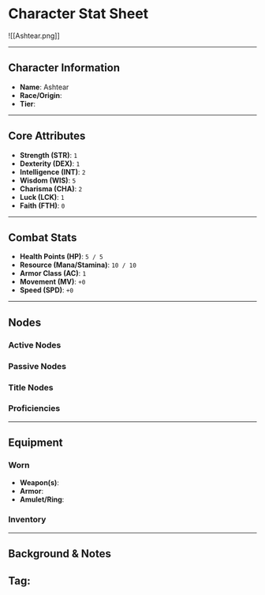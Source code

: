 # Character Stat Sheet

![[Ashtear.png]]

---

## Character Information
- **Name**: Ashtear
- **Race/Origin**: 
- **Tier**: 

---

## Core Attributes
- **Strength (STR)**: `1`
- **Dexterity (DEX)**: `1`
- **Intelligence (INT)**: `2`
- **Wisdom (WIS)**: `5`
- **Charisma (CHA)**: `2`
- **Luck (LCK)**: `1`
- **Faith (FTH)**: `0`

---

## Combat Stats
- **Health Points (HP)**: `5 / 5`
- **Resource (Mana/Stamina)**: `10 / 10`
- **Armor Class (AC)**: `1`
- **Movement (MV)**: `+0`
- **Speed (SPD)**: `+0`
---

## Nodes
### Active Nodes


### Passive Nodes


### Title Nodes


### Proficiencies 


---

## Equipment
### Worn
- **Weapon(s)**: 
- **Armor**: 
- **Amulet/Ring**: 

### Inventory

---

## Background & Notes
**Tag**: 
- 
